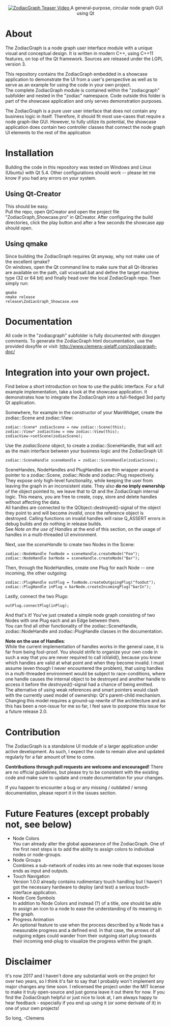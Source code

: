 <p align="center">
  <a href="http://vimeo.com/clemenssielaff/zodiacgraph" target="_blank">
    <img src="http://www.clemens-sielaff.com/wp-content/uploads/vimeo_thumbnail.jpg" alt="ZodiacGraph Teaser Video"/>
  </a>
  A general-purpose, circular node graph GUI using Qt
</p>

# About
The ZodiacGraph is a node graph user interface module with a unique visual and conceptual design.
It is written in modern C++, using C++11 features, on top of the Qt framework.
Sources are released under the LGPL version 3.

This repository contains the ZodiacGraph embedded in a showcase application to demonstrate the UI from a user's 
perspective as well as to serve as an example for using the code in your own project.<br>
The complete ZodiacGraph module is contained within the "zodiacgraph" subfolder and nested in the "zodiac" namespace.
Code outside this folder is part of the showcase application and only serves demonstration purposes.

The ZodiacGraph is a pure user user interface that does not contain any business logic in itself.
Therefore, it should fit most use-cases that require a node graph-like GUI.
However, to fully utilize its potential, the showcase application does contain two controller classes that connect the
node graph UI elements to the rest of the application

# Installation
Building the code in this repository was tested on Windows and Linux (Ubuntu) with Qt 5.4.
Other configurations should work -- please let me know if you had any errors on your system.

## Using Qt-Creator
This should be easy.<br>
Pull the repo, open QtCreator and open the project file "ZodiacGraph_Showcase.pro" in QtCreator.
After configuring the build directories, click the play button and after a few seconds the showcase app should open.

## Using qmake
Since building the ZodiacGraph requires Qt anyway, why not make use of the excellent qmake?<br>
On windows, open the Qt command line to make sure that all Qt-libraries are available on the path, call
vcvarsall.bat and define the target machine type (32 or 64 bit) and finally head over the local ZodiacGraph repo.
Then simply run:
~~~~
qmake
nmake release
release\ZodiacGraph_Showcase.exe
~~~~

# Documentation
All code in the "zodiacgraph" subfolder is fully documented with doxygen comments.
To generate the ZodiacGraph html documentation, use the provided doxyfile or visit: 
http://www.clemens-sielaff.com/zodiacgraph-doc/

# Integration into your own project.
Find below a short introduction on how to use the public interface.
For a full example implementation, take a look at the showcase application.
It demonstrates how to integrate the ZodiacGraph into a full-fledged 3rd party Qt application.

Somewhere, for example in the constructor of your MainWidget, create the zodiac::Scene and zodiac::View:
~~~~
zodiac::Scene* zodiacScene = new zodiac::Scene(this);
zodiac::View* zodiacView = new zodiac::View(this);
zodiacView->setScene(zodiacScene);
~~~~

Use the <i>zodiacScene</i> object, to create a zodiac::SceneHandle, that will act as the main interface between your 
business logic and the ZodiacGraph UI:
~~~~
zodiac::SceneHandle sceneHandle = zodiac::SceneHandle(zodiacScene);
~~~~

SceneHandes, NodeHandles and PlugHandles are thin wrapper around a pointer to a zodiac::Scene, zodiac::Node and zodiac::Plug respectively.
They expose only high-level functionality, while keeping the user from leaving the graph in an inconsistent state.
They also <b>do no imply ownership</b> of the object pointed to, we leave that to Qt and the ZodiacGraph internal 
logic.
This means, you are free to create, copy, store and delete handles without affecting the data.<br>
All handles are connected to the QObject::destroyed()-signal of the object they point to and will become
<i>invalid</i>, once the reference object is destroyed.
Calling functions on invalid handles will raise Q_ASSERT errors in debug builds and do nothing in release builds.<br>
See <i>Note on the use of Handles</i> at the end of this section, on the usage of handles in a multi-threaded UI 
environment.

Next, use the <i>sceneHandle</i> to create two Nodes in the Scene:
~~~~
zodiac::NodeHandle fooNode = sceneHandle.createNode("Foo");
zodiac::NodeHandle barNode = sceneHandle.createNode("Bar");
~~~~

Then, through the NodeHandles, create one Plug for each Node -- one incoming, the other outgoing:
~~~~
zodiac::PlugHandle outPlug = fooNode.createOutgoingPlug("fooOut");
zodiac::PlugHandle inPlug = barNode.createIncomingPlug("barIn");
~~~~

Lastly, connect the two Plugs:
~~~~
outPlug.connectPlug(inPlug);
~~~~

And that's it!
You've just created a simple node graph consisting of two Nodes with one Plug each and an Edge between them.<br>
You can find all other functionality of the zodiac::SceneHandle, zodiac::NodeHandle and zodiac::PlugHandle classes in 
the documentation.

<b>Note on the use of Handles</b>:<br>
While the current implementation of handles works in the general case, it is far from being fool-proof.
You should strife to organize your own code in such a way that you are never required to call isValid(),
because you know which handles are valid at what point and when they become invalid.
I must assume (even though I never encountered the problem), that using handles in a multi-threaded environment would 
be subject to race-conditions, where one handle causes the internal object to be destroyed and another handle to 
access it before the <i>destroyed()</i>-signal had a chance of being emitted.<br>
The alternative of using weak references and smart pointers would clash with the currently used model of ownership: 
Qt's parent-child mechanism.
Changing this model requires a ground-up rewrite of the architecture and as this has been a non-issue for me so far,
I feel save to postpone this issue for a future release 2.0.

# Contribution
The ZodiacGraph is a standalone UI module of a larger application under active development.
As such, I expect the code to remain alive and updated regularly for a fair amount of time to come.

<b>Contributions through pull requests are welcome and encouraged!</b>
There are no official guidelines, but please try to be consistent with the existing code and make sure to update 
and create documentation for your changes.

If you happen to encounter a bug or any missing / outdated / wrong documentation, please report it in the issues
section.

# Future Features (except probably not, see below)
- Node Colors<br>
You can already alter the global appearance of the ZodiacGraph.
One of the first next steps is to add the ability to assign colors to individual nodes or node-groups.
- Node Groups<br>
Combines a sub-network of nodes into an new node that exposes loose ends as input and outputs.
- Touch Navigation<br>
Version 1.0.0 already contains rudimentary touch handling but I haven't got the necessary hardware to deploy (and test) a 
serious touch-interface application.
- Node Core Symbols<br>
In addition to Node Colors and instead (?) of a title, one should be able to assign an icon to a node to ease the 
understanding of its meaning in the graph.
- Progress Animation<br>
An optional feature to use when the process described by a Node has a measurable progress and a defined end.
In that case, the arrows of all outgoing edges could wander from their outgoing start plug towards their incoming 
end-plug to visualize the progress within the graph.

# Disclaimer
It's now 2017 and I haven't done any substantial work on the project for over two years, so I think it's fair to say that I probably won't implement any major changes any time soon. I relicensed the project under the MIT license to make it truly open-source and just gonna leave it out there for now.
If you find the ZodiacGraph helpful or just nice to look at, I am always happy to hear feedback - especially if you end up using it (or some derivate of it) in one of your own projects!

So long,
 -Clemens
